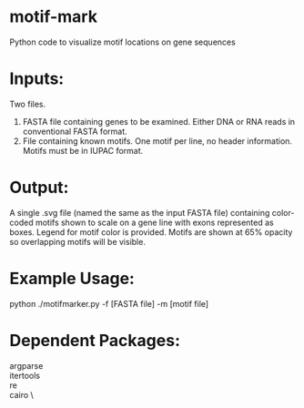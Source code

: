 # motif-mark
Python code to visualize motif locations on gene sequences


# Inputs:
Two files.
1) FASTA file containing genes to be examined. Either DNA or RNA reads in conventional FASTA format. 
2) File containing known motifs. One motif per line, no header information. Motifs must be in IUPAC format.

# Output:
A single .svg file (named the same as the input FASTA file) containing color-coded motifs shown to scale on a gene line with exons represented as boxes. Legend for motif color is provided. Motifs are shown at 65% opacity so overlapping motifs will be visible.

# Example Usage:
python ./motifmarker.py -f [FASTA file] -m [motif file]

# Dependent Packages:
argparse \
itertools \
re \
cairo \
